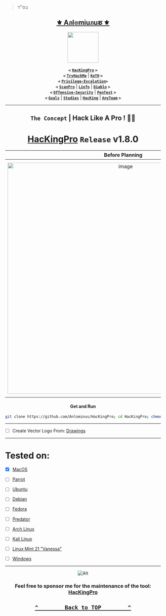 > בס״ד
<div align="center">

<h2 align="center"><a href="https://github.com/Anlominus">⚜️ Aภl๏miuภuຮ ⚜️</a></h2>

<img align="center" width="100" src="https://user-images.githubusercontent.com/51442719/172729066-1293d382-4a31-4f03-8c23-ab0ea5f611a0.png">

⫷ [**`HacKingPro`**](https://github.com/Anlominus/HacKingPro) ⫸
<br>
⫷ [**`TryHackMe`**](https://github.com/Anlominus/TryHackMe) | [**`KoTH`**](https://github.com/Anlominus/TryHackMe/tree/main/King%20of%20the%20Hill/KoTH) ⫸
<br>
⫷ [**`Privilege-Escalation`**](https://github.com/Anlominus/Privilege-Escalation)⫸
<br>
⫷ [**`ScanPro`**](https://github.com/Anlominus/ScanPro) | [**`Linfo`**](https://github.com/Anlominus/Linfo) | [**`Diablo`**](https://github.com/Anlominus/Diablo) ⫸
<br>
⫷ [**`Offensive-Security`**](https://github.com/Anlominus/Offensive-Security) | [**`PenTest`**](https://github.com/Anlominus/PenTest) ⫸
<br>
⫷ [**`Goals`**](https://github.com/Anlominus/Goals) | [**`Studies`**](https://github.com/Anlominus/Studies) | [**`HacKing`**](https://github.com/Anlominus/HacKing) | [**`AnyTeam`**](https://github.com/Anlominus/AnyTeam) ⫸
<br>

</div>

---

<div align="center">

## `The Concept` | Hack Like A Pro ! 👋🏼
# [HacKingPro](https://github.com/Anlominus/HacKingPro) `Release` v1.8.0

Before Planning | After Planning
:---:|:---:
<img width="748" alt="image" src="https://"> | <img width="763" alt="image" src="https://">

#### Get and Run
```bash
git clone https://github.com/Anlominus/HacKingPro; cd HacKingPro; chmod +x HacKingPro; ./HacKingPro
```

</div>

---

- [ ] Create Vector Logo From: [Drawings](https://github.com/Anlominus/Drawings)

---

# Tested on:
- [x] [MacOS]()
- [ ] [Parrot](https://parrotsec.org/download/)
- [ ] [Ubuntu](https://www.ubuntu.com/download/)
- [ ] [Debian](https://www.debian.org/distrib/ftplist)
- [ ] [Fedora](https://admin.fedoraproject.org/mirrormanager/mirrors)
- [ ] [Predator](https://predator-os.com/#downloadlink)
- [ ] [Arch Linux](http://www.archlinux.org/download/)
- [ ] [Kali Linux](https://www.kali.org/get-kali/)
- [ ] [Linux Mint 21 "Vanessa"](https://linuxmint.com/download.php)
- [ ] [Windows]()


---

<div align="center">

![Alt](https://repobeats.axiom.co/api/embed/fc0848f26074f3b91e5236ae960338faa3d9fb1e.svg "Repobeats analytics image")

<h3> Feel free to sponsor me for the maintenance of the tool: <a href="https://github.com/Anlominus/HacKingPro">HacKingPro</a> </h3>

</div>

<h2 align="center">

  **[`^        Back to TOP        ^`](#)**

</h2>
